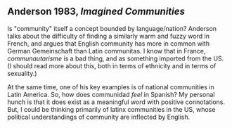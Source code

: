 ## Anderson 1983, *Imagined Communities*

Is "community" itself a concept bounded by language/nation? Anderson talks about the difficulty of finding a similarly warm and fuzzy word in French, and argues that English community has more in common with German Gemeinschaft than Latin communitas. I know that in France, *communautarisme* is a bad thing, and as something imported from the US. (I should read more about this, both in terms of ethnicity and in terms of sexuality.)

At the same time, one of his key examples is of national communities in Latin America. So, how does communidad *feel* in Spanish? My personal hunch is that it does exist as a meaningful word with positive connotations. But, I could be thinking primarily of latinx communities in the US, whose political understandings of community are inflected by English.  

